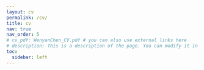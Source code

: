 ```yaml
---
layout: cv
permalink: /cv/
title: cv
nav: true
nav_order: 5
# cv_pdf: WenyanChen_CV.pdf # you can also use external links here
# description: This is a description of the page. You can modify it in '_pages/cv.md'. You can also change or remove the top pdf download button.
toc:
  sidebar: left
---
```

